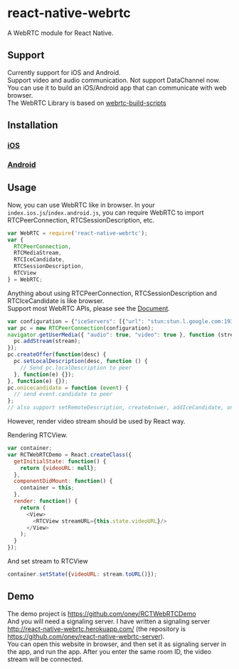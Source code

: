 # react-native-webrtc

A WebRTC module for React Native.

## Support
Currently support for iOS and Android.  
Support video and audio communication. Not support DataChannel now.  
You can use it to build an iOS/Android app that can communicate with web browser.  
The WebRTC Library is based on [webrtc-build-scripts](https://github.com/pristineio/webrtc-build-scripts)

## Installation

### [iOS](https://github.com/oney/react-native-webrtc/blob/master/Documentation/iOSInstallation.md)
### [Android](https://github.com/oney/react-native-webrtc/blob/master/Documentation/AndroidInstallation.md)

## Usage
Now, you can use WebRTC like in browser.
In your `index.ios.js`/`index.android.js`, you can require WebRTC to import RTCPeerConnection, RTCSessionDescription, etc.
```javascript
var WebRTC = require('react-native-webrtc');
var {
  RTCPeerConnection,
  RTCMediaStream,
  RTCIceCandidate,
  RTCSessionDescription,
  RTCView
} = WebRTC;
```
Anything about using RTCPeerConnection, RTCSessionDescription and RTCIceCandidate is like browser.  
Support most WebRTC APIs, please see the [Document](https://developer.mozilla.org/zh-TW/docs/Web/API/RTCPeerConnection).
```javascript
var configuration = {"iceServers": [{"url": "stun:stun.l.google.com:19302"}]};
var pc = new RTCPeerConnection(configuration);
navigator.getUserMedia({ "audio": true, "video": true }, function (stream) {
  pc.addStream(stream);
});
pc.createOffer(function(desc) {
  pc.setLocalDescription(desc, function () {
    // Send pc.localDescription to peer
  }, function(e) {});
}, function(e) {});
pc.onicecandidate = function (event) {
  // send event.candidate to peer
};
// also support setRemoteDescription, createAnswer, addIceCandidate, onnegotiationneeded, oniceconnectionstatechange, onsignalingstatechange, onaddstream

```
However, render video stream should be used by React way.

Rendering RTCView.
```javascript
var container;
var RCTWebRTCDemo = React.createClass({
  getInitialState: function() {
    return {videoURL: null};
  },
  componentDidMount: function() {
    container = this;
  },
  render: function() {
    return (
      <View>
        <RTCView streamURL={this.state.videoURL}/>
      </View>
    );
  }
});
```
And set stream to RTCView
```javascript
container.setState({videoURL: stream.toURL()});
```
## Demo
The demo project is https://github.com/oney/RCTWebRTCDemo   
And you will need a signaling server. I have written a signaling server http://react-native-webrtc.herokuapp.com/ (the repository is https://github.com/oney/react-native-webrtc-server).   
You can open this website in browser, and then set it as signaling server in the app, and run the app. After you enter the same room ID, the video stream will be connected.
